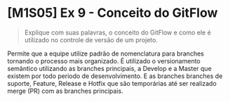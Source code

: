 # [M1S05] Ex 9 - Conceito do GitFlow

> Explique com suas palavras, o conceito do GitFlow e como ele é utilizado no controle de versão de um projeto.

Permite que a equipe utilize padrão de nomenclatura para branches tornando o processo mais organizado. É utilizado o versionamento semântico 
utilizando as branches principais, a Develop e a Master que existem por todo periodo de desenvolvimento. E as branches branches de suporte, Feature, Release e Hotfix que são temporárias até ser realizado merge (PR) com as branches principais. 